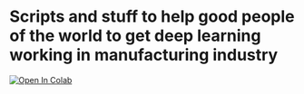 # Scripts and stuff to help good people of the world to get deep learning working in manufacturing industry 
[![Open In Colab](https://colab.research.google.com/assets/colab-badge.svg)](https://colab.research.google.com/github/arin-apin/utils/blob/main/keras_image_augmentation_viewer.ipynb)
